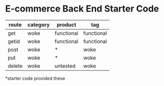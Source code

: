 # E-commerce Back End Starter Code

route  | category | product    | tag
-------|----------|------------|---------------
get    | woke     | functional | functional
getid  | woke     | functional | functional
post   | woke     | *          | woke
put    | woke     | *          | woke
delete | woke     | untested   | woke

*starter code provided these